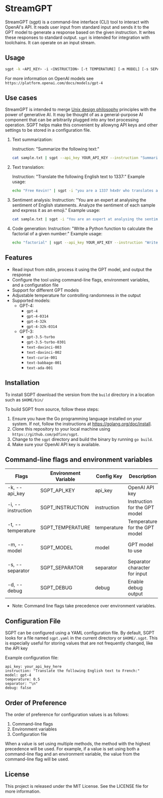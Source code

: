 # StreamGPT
StreamGPT (sgpt) is a command-line interface (CLI) tool to interact with OpenAI's API. It reads user input from standard input and sends it to the GPT model to generate a response based on the given instruction.  It writes these responses to standard output.  `sgpt` is intended for integration with toolchains.  It can operate on an input stream.

## Usage

```sh
sgpt -k <API_KEY> -i <INSTRUCTION> [-t TEMPERATURE] [-m MODEL] [-s SEPARATOR] [-d]
```
For more information on OpenAI models see `https://platform.openai.com/docs/models/gpt-4`


## Use cases

StreamGPT is intended to merge [Unix design philosophy](https://en.wikipedia.org/wiki/Unix_philosophy) principles with the power of generative AI.  It may be thought of as a general-purpose AI component that can be arbitrarily plugged into any text processing operation.  SGPT helps make this convenient by allowyng API keys and other settings to be stored in a configuration file.

1) Text summarization:

   Instruction: "Summarize the following text:"

    ```sh
   cat sample.txt | sgpt --api_key YOUR_API_KEY --instruction "Summarize the following text:" --model "gpt-3.5-turbo"
   ```

2) Text translation:

   Instruction: "Translate the following English text to 1337:"
   Example usage:

    ```sh
   echo "Free Kevin!" | sgpt -i "you are a 1337 h4x0r who translates any input to '1337'" -k <API_KEY>
   ```

3) Sentiment analysis:
   Instruction: "You are an expert at analysing the sentiment of English statements. Analyze the sentiment of each sample and express it as an emoji."
   Example usage:

    ```sh
   cat sample.txt | sgpt -i "You are an expert at analysing the sentiment of English statements. Analyze the sentiment of each sample and express it as an emoji." -k <API_KEY>
   ```

4) Code generation:
Instruction: "Write a Python function to calculate the factorial of a given number:"
Example usage:

    ```sh
   echo "factorial" | sgpt --api_key YOUR_API_KEY --instruction "Write a Python function to calculate the factorial of a given number:" --model "gpt-3.5-turbo"
    ```

## Features

- Read input from stdin, process it using the GPT model, and output the response
- Configure the tool using command-line flags, environment variables, and a configuration file
- Support for different GPT models
- Adjustable temperature for controlling randomness in the output
- Supported models:
    - GPT-4:
        - `gpt-4`
        - `gpt-4-0314`
        - `gpt-4-32k`
        - `gpt-4-32k-0314`
    - GPT-3:
        - `gpt-3.5-turbo`
        - `gpt-3.5-turbo-0301`
        - `text-davinci-003`
        - `text-davinci-002`
        - `text-curie-001`
        - `text-babbage-001`
        - `text-ada-001`

## Installation

To install SGPT download the version from the `build` directory in a location such as `$HOME/bin/`

To build SGPT from source, follow these steps:

1. Ensure you have the Go programming language installed on your system. If not, follow the instructions at https://golang.org/doc/install.
2. Clone this repository to your local machine using `https://github.com/pdfinn/sgpt`.
3. Change to the `sgpt` directory and build the binary by running `go build`.
4. Make sure your OpenAI API key is available.


## Command-line flags and environment variables

| Flags              | Environment Variable	         | Config Key      | 	Description	                  | Default       |
|--------------------|-------------------|-----------------|--------------------------------|---------------|
| -k, --api_key	     | SGPT_API_KEY      | 	api_key	 | OpenAI API key                        | (none)        |
| -i, --instruction	 | SGPT_INSTRUCTION	 | instruction	    | Instruction for the GPT model  | 	(none)       |
| -t, --temperature	 | SGPT_TEMPERATURE	 | temperature     | 	Temperature for the GPT model | 	0.5          |
| -m, --model	       | SGPT_MODEL	       | model           | GPT model to use	              | gpt-3.5-turbo |
| -s, --separator    | 	SGPT_SEPARATOR   | 	separator      | 	Separator character for input | 	\n           |
| -d, --debug        | SGPT_DEBUG        | 	debug          | 	Enable debug output	          | false         |

- Note: Command line flags take precedence over environment variables.

## Configuration File
SGPT can be configured using a YAML configuration file. By default, SGPT looks for a file named `sgpt.yaml` in the current directory or `$HOME/.sgpt`.  This is especially useful for storing values that are not frequently changed, like the API key

Example configuration file:

```
api_key: your_api_key_here
instruction: "Translate the following English text to French:"
model: gpt-4
temperature: 0.5
separator: "\n"
debug: false
```

## Order of Preference
The order of preference for configuration values is as follows:

1. Command-line flags
2. Environment variables
3. Configuration file

When a value is set using multiple methods, the method with the highest precedence will be used. For example, if a value is set using both a command-line flag and an environment variable, the value from the command-line flag will be used.

## License

This project is released under the MIT License. See the LICENSE file for more information.
